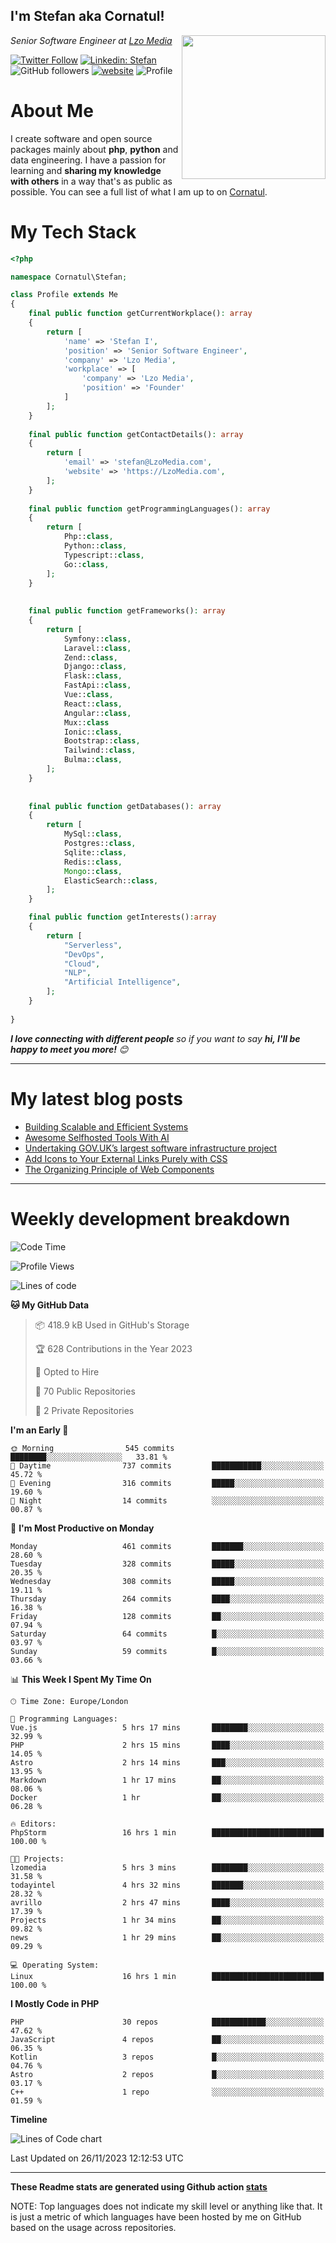 <h2>I'm Stefan aka Cornatul! </h2>
<img align='right' src="https://i.giphy.com/media/YePKU8cVoIF3afvi8s/giphy.webp" width="230">
<p><em>Senior Software Engineer at <a href="https:/lzomedia.com/">Lzo Media
</a>
</em></p>

[![Twitter Follow](https://img.shields.io/twitter/follow/cornatul?label=Follow)](https://twitter.com/intent/follow?screen_name=cornatul)
[![Linkedin: Stefan](https://img.shields.io/badge/cornatul-blue?style=flat-square&logo=Linkedin&logoColor=white&link=https://www.linkedin.com/in/cornatul/)](https://www.linkedin.com/in/cornatul/)
![GitHub followers](https://img.shields.io/github/followers/cornatul?label=Follow&style=social)
[![website](https://img.shields.io/badge/Website-46a2f1.svg?&style=flat-square&logo=Google-Chrome&logoColor=white&link=https://cornatul.com/)](https://cornatul.com/)
![Profile](https://visitor-badge.glitch.me/badge?page_id=cornatul.cornatul)



# About Me
I create software and open source packages mainly about **php**, **python** and data engineering. 
I have a passion for learning and **sharing my knowledge with others** in a way that's as public as possible. 
You can see a full list of what I am up to on [Cornatul](https://lzomedia.com).


# My Tech Stack

```php
<?php

namespace Cornatul\Stefan;

class Profile extends Me
{
    final public function getCurrentWorkplace(): array
    {
        return [
            'name' => 'Stefan I',
            'position' => 'Senior Software Engineer',
            'company' => 'Lzo Media',
            'workplace' => [
                'company' => 'Lzo Media',
                'position' => 'Founder'         
            ]
        ];
    }
    
    final public function getContactDetails(): array
    {
        return [
            'email' => 'stefan@LzoMedia.com',
            'website' => 'https://LzoMedia.com',
        ];
    }
    
    final public function getProgrammingLanguages(): array
    {
        return [
            Php::class,
            Python::class,
            Typescript::class,
            Go::class,
        ];
    }
    
    
    final public function getFrameworks(): array
    {
        return [
            Symfony::class,
            Laravel::class,
            Zend::class,
            Django::class,
            Flask::class,
            FastApi::class,
            Vue::class,
            React::class,
            Angular::class,
            Mux::class
            Ionic::class,
            Bootstrap::class,
            Tailwind::class,
            Bulma::class,
        ];
    }
    
    
    final public function getDatabases(): array
    {
        return [
            MySql::class,
            Postgres::class,
            Sqlite::class,
            Redis::class,
            Mongo::class,
            ElasticSearch::class,
        ];
    }

    final public function getInterests():array
    {
        return [
            "Serverless",
            "DevOps",
            "Cloud",
            "NLP",
            "Artificial Intelligence",
        ];
    }
   
}
```
 <em><b>I love connecting with different people</b> so if you want to say <b>hi, I'll be happy to meet you more!</b> 😊</em>

---
# My latest blog posts
<!-- BLOG-POST-LIST:START -->
- [Building Scalable and Efficient Systems](https://blog.lzomedia.com/building-scalable-and-efficient-systems/)
- [Awesome Selfhosted Tools With AI](https://blog.lzomedia.com/awesome-selfhosted-tools-with-ai/)
- [Undertaking GOV.UK’s largest software infrastructure project](https://blog.lzomedia.com/undertaking-gov-uks-largest-software-infrastructure-project/)
- [Add Icons to Your External Links Purely with CSS](https://blog.lzomedia.com/add-icons-to-your-external-links-purely-with-css/)
- [The Organizing Principle of Web Components](https://blog.lzomedia.com/the-organizing-principle-of-web-components/)
<!-- BLOG-POST-LIST:END -->

---
# Weekly development breakdown
<!--START_SECTION:waka-->
![Code Time](http://img.shields.io/badge/Code%20Time-348%20hrs%2011%20mins-blue)

![Profile Views](http://img.shields.io/badge/Profile%20Views-1-blue)

![Lines of code](https://img.shields.io/badge/From%20Hello%20World%20I%27ve%20Written-8.5%20million%20lines%20of%20code-blue)

**🐱 My GitHub Data** 

> 📦 418.9 kB Used in GitHub's Storage 
 > 
> 🏆 628 Contributions in the Year 2023
 > 
> 💼 Opted to Hire
 > 
> 📜 70 Public Repositories 
 > 
> 🔑 2 Private Repositories 
 > 
**I'm an Early 🐤** 

```text
🌞 Morning                545 commits         ████████░░░░░░░░░░░░░░░░░   33.81 % 
🌆 Daytime                737 commits         ███████████░░░░░░░░░░░░░░   45.72 % 
🌃 Evening                316 commits         █████░░░░░░░░░░░░░░░░░░░░   19.60 % 
🌙 Night                  14 commits          ░░░░░░░░░░░░░░░░░░░░░░░░░   00.87 % 
```
📅 **I'm Most Productive on Monday** 

```text
Monday                   461 commits         ███████░░░░░░░░░░░░░░░░░░   28.60 % 
Tuesday                  328 commits         █████░░░░░░░░░░░░░░░░░░░░   20.35 % 
Wednesday                308 commits         █████░░░░░░░░░░░░░░░░░░░░   19.11 % 
Thursday                 264 commits         ████░░░░░░░░░░░░░░░░░░░░░   16.38 % 
Friday                   128 commits         ██░░░░░░░░░░░░░░░░░░░░░░░   07.94 % 
Saturday                 64 commits          █░░░░░░░░░░░░░░░░░░░░░░░░   03.97 % 
Sunday                   59 commits          █░░░░░░░░░░░░░░░░░░░░░░░░   03.66 % 
```


📊 **This Week I Spent My Time On** 

```text
🕑︎ Time Zone: Europe/London

💬 Programming Languages: 
Vue.js                   5 hrs 17 mins       ████████░░░░░░░░░░░░░░░░░   32.99 % 
PHP                      2 hrs 15 mins       ████░░░░░░░░░░░░░░░░░░░░░   14.05 % 
Astro                    2 hrs 14 mins       ███░░░░░░░░░░░░░░░░░░░░░░   13.95 % 
Markdown                 1 hr 17 mins        ██░░░░░░░░░░░░░░░░░░░░░░░   08.06 % 
Docker                   1 hr                ██░░░░░░░░░░░░░░░░░░░░░░░   06.28 % 

🔥 Editors: 
PhpStorm                 16 hrs 1 min        █████████████████████████   100.00 % 

🐱‍💻 Projects: 
lzomedia                 5 hrs 3 mins        ████████░░░░░░░░░░░░░░░░░   31.58 % 
todayintel               4 hrs 32 mins       ███████░░░░░░░░░░░░░░░░░░   28.32 % 
avrillo                  2 hrs 47 mins       ████░░░░░░░░░░░░░░░░░░░░░   17.39 % 
Projects                 1 hr 34 mins        ██░░░░░░░░░░░░░░░░░░░░░░░   09.82 % 
news                     1 hr 29 mins        ██░░░░░░░░░░░░░░░░░░░░░░░   09.29 % 

💻 Operating System: 
Linux                    16 hrs 1 min        █████████████████████████   100.00 % 
```

**I Mostly Code in PHP** 

```text
PHP                      30 repos            ████████████░░░░░░░░░░░░░   47.62 % 
JavaScript               4 repos             ██░░░░░░░░░░░░░░░░░░░░░░░   06.35 % 
Kotlin                   3 repos             █░░░░░░░░░░░░░░░░░░░░░░░░   04.76 % 
Astro                    2 repos             █░░░░░░░░░░░░░░░░░░░░░░░░   03.17 % 
C++                      1 repo              ░░░░░░░░░░░░░░░░░░░░░░░░░   01.59 % 
```



**Timeline**

![Lines of Code chart](https://raw.githubusercontent.com/cornatul/cornatul/master/assets/bar_graph.png)


 Last Updated on 26/11/2023 12:12:53 UTC
<!--END_SECTION:waka-->


---


**These Readme stats are generated using Github action [stats](https://github.com/cornatul/stats)**

NOTE: Top languages does not indicate my skill level or anything like that. 
It is just a metric of which languages have been hosted by me on GitHub based on the usage across repositories. 
